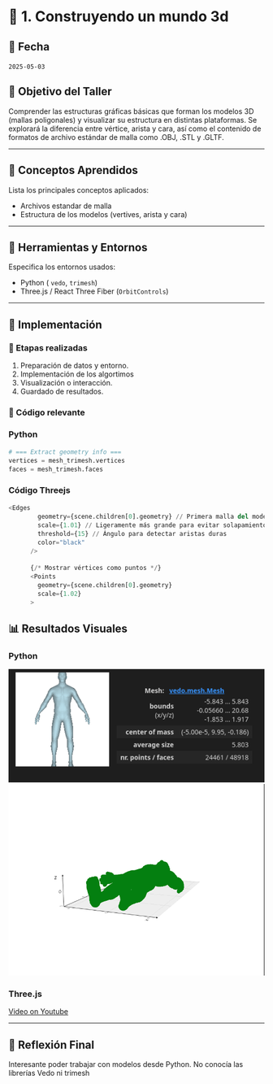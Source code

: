 # 🧪 1. Construyendo un mundo 3d

## 📅 Fecha
`2025-05-03` 


## 🎯 Objetivo del Taller

Comprender las estructuras gráficas básicas que forman los modelos 3D (mallas poligonales) y visualizar su estructura en distintas plataformas. Se explorará la diferencia entre vértice, arista y cara, así como el contenido de formatos de archivo estándar de malla como .OBJ, .STL y .GLTF.

---

## 🧠 Conceptos Aprendidos

Lista los principales conceptos aplicados:

- Archivos estandar de malla
- Estructura de los modelos (vertives, arista y cara)
---

## 🔧 Herramientas y Entornos

Especifica los entornos usados:

- Python ( `vedo`, `trimesh`)
- Three.js / React Three Fiber (`OrbitControls`)

---

## 🧪 Implementación

### 🔹 Etapas realizadas
1. Preparación de datos y entorno.
2. Implementación de los algortimos
3. Visualización o interacción.
4. Guardado de resultados.

### 🔹 Código relevante

### Python

```python
# === Extract geometry info ===
vertices = mesh_trimesh.vertices
faces = mesh_trimesh.faces
```

### Código Threejs
```python
<Edges
        geometry={scene.children[0].geometry} // Primera malla del modelo
        scale={1.01} // Ligeramente más grande para evitar solapamiento visual
        threshold={15} // Ángulo para detectar aristas duras
        color="black"
      />

      {/* Mostrar vértices como puntos */}
      <Points
        geometry={scene.children[0].geometry}
        scale={1.02}
      >
```

## 📊 Resultados Visuales


### Python
![Python results](resultados/python_results.png)
![Python results](resultados/python_results_2.png)


### Three.js

[Video on Youtube]()

---

## 💬 Reflexión Final

Interesante poder trabajar con modelos desde Python. No conocía las librerías Vedo ni trimesh